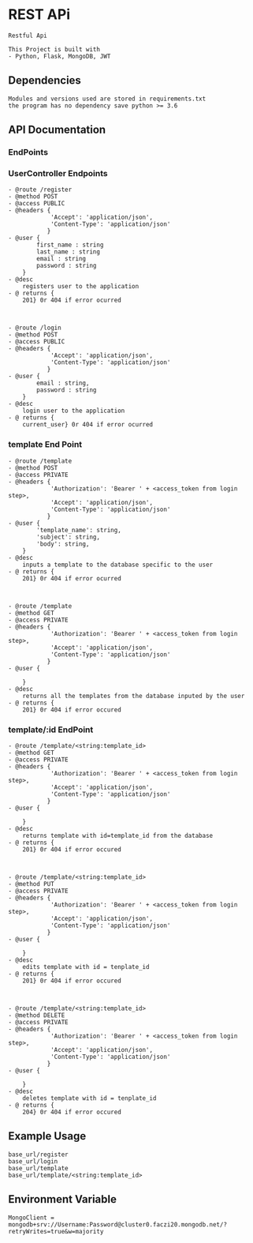 # REST APi
    Restful Api

    This Project is built with
    - Python, Flask, MongoDB, JWT

## Dependencies
    Modules and versions used are stored in requirements.txt
    the program has no dependency save python >= 3.6



## API Documentation
### EndPoints
### UserController Endpoints
    - @route /register
    - @method POST
    - @access PUBLIC
    - @headers {
                'Accept': 'application/json',
                'Content-Type': 'application/json' 
               }
    - @user {
            first_name : string
            last_name : string
            email : string
            password : string
        }
    - @desc 
        registers user to the application
    - @ returns {
        201} 0r 404 if error ocurred
    
    

    - @route /login
    - @method POST
    - @access PUBLIC
    - @headers {
                'Accept': 'application/json',
                'Content-Type': 'application/json' 
               }
    - @user {
            email : string,
            password : string
        }
    - @desc 
        login user to the application
    - @ returns {
        current_user} 0r 404 if error ocurred
    

### template End Point
    - @route /template
    - @method POST
    - @access PRIVATE
    - @headers {
                'Authorization': 'Bearer ' + <access_token from login step>,
                'Accept': 'application/json',
                'Content-Type': 'application/json'
               }
    - @user {
            'template_name': string,
            'subject': string,
            'body': string,
        }
    - @desc 
        inputs a template to the database specific to the user
    - @ returns {
        201} 0r 404 if error ocurred
    


    - @route /template
    - @method GET
    - @access PRIVATE
    - @headers {
                'Authorization': 'Bearer ' + <access_token from login step>,
                'Accept': 'application/json',
                'Content-Type': 'application/json'
               }
    - @user {
           
        }
    - @desc 
        returns all the templates from the database inputed by the user
    - @ returns {
        201} 0r 404 if error occured
    

### template/:id EndPoint
    - @route /template/<string:template_id>
    - @method GET
    - @access PRIVATE
    - @headers {
                'Authorization': 'Bearer ' + <access_token from login step>,
                'Accept': 'application/json',
                'Content-Type': 'application/json'
               }
    - @user {
           
        }
    - @desc 
        returns template with id=template_id from the database
    - @ returns {
        201} 0r 404 if error occured
    


    - @route /template/<string:template_id>
    - @method PUT
    - @access PRIVATE
    - @headers {
                'Authorization': 'Bearer ' + <access_token from login step>,
                'Accept': 'application/json',
                'Content-Type': 'application/json'
               }
    - @user {
           
        }
    - @desc 
        edits template with id = tenplate_id
    - @ returns {
        201} 0r 404 if error occured
    


    - @route /template/<string:template_id>
    - @method DELETE
    - @access PRIVATE
    - @headers {
                'Authorization': 'Bearer ' + <access_token from login step>,
                'Accept': 'application/json',
                'Content-Type': 'application/json'
               }
    - @user {
           
        }
    - @desc 
        deletes template with id = tenplate_id
    - @ returns {
        204} 0r 404 if error occured



## Example Usage
    base_url/register
    base_url/login
    base_url/template
    base_url/template/<string:template_id>


## Environment Variable
    MongoClient = mongodb+srv://Username:Password@cluster0.faczi20.mongodb.net/?retryWrites=true&w=majority





